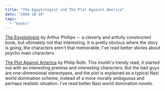 ```yaml
---
title: "The Egyptologist and The Plot Against America"
date: "2004-10-10"
tags: 
  - "books"
---
```


[The Egyptologist](http://www.amazon.com/exec/obidos/tg/detail/-/1400062500/qid=1097465416/sr=8-1/ref=pd_csp_1/102-6978860-9145740?v=glance&s=books&n=507846) by Arthur Phillips -- a cleverly and artfully constructed book, but ultimately not that interesting. It is pretty obvious where the story is going, the characters aren't that memorable, I've read better stories about psycho main characters.

[The Plot Against America](http://www.amazon.com/exec/obidos/ASIN/0618509283/qid=1097465678/sr=2-1/ref=pd_ka_2_1/102-6978860-9145740) by Philip Roth. This month's trendy read, it started out with an interesting premise and interesting characters. But the bad guys are one-dimensional stereotypes, and the plot is explained as a typical Nazi world domination scheme, instead of a more morally ambiguous and perhaps realistic situation. I've read better Nazi world domination novels.
